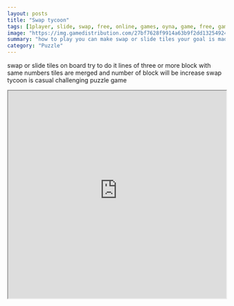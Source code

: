 ```yaml
---
layout: posts
title: "Swap tycoon"
tags: [1player, slide, swap, free, online, games, oyna, game, free, games, play, play, games]
image: "https://img.gamedistribution.com/27bf7628f9914a63b9f2dd132549247b.jpg"
summary: "how to play you can make swap or slide tiles your goal is made line horizontal or vertical three or 4 tiles with same number is swap tycoon you can make many different combos  free online games oyna game free games play play games"
category: "Puzzle"
---
```


swap or slide tiles on board try to do it lines of three or more block with same numbers tiles are merged and number of block will be increase swap tycoon is casual challenging puzzle game

<iframe width="100%" height="480px;" src="https://html5.gamedistribution.com/27bf7628f9914a63b9f2dd132549247b/"></iframe>